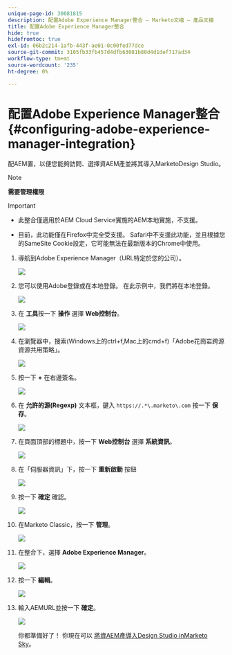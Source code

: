 ```yaml
---
unique-page-id: 30081815
description: 配置Adobe Experience Manager整合 — Marketo文檔 — 產品文檔
title: 配置Adobe Experience Manager整合
hide: true
hidefromtoc: true
exl-id: 06b2c214-1afb-443f-ae01-0c00fed77dce
source-git-commit: 3105fb33fb457d4dfb63081b80d4d1def717ad34
workflow-type: tm+mt
source-wordcount: '235'
ht-degree: 0%

---
```


# 配置Adobe Experience Manager整合 {#configuring-adobe-experience-manager-integration}

配AEM置，以便您能夠訪問、選擇資AEM產並將其導入MarketoDesign Studio。

>[!NOTE]
>
>**需要管理權限**

>[!IMPORTANT]
>
>* 此整合僅適用於AEM Cloud Service實施的AEM本地實施，不支援。
>
>* 目前，此功能僅在Firefox中完全受支援。 Safari中不支援此功能，並且根據您的SameSite Cookie設定，它可能無法在最新版本的Chrome中使用。


1. 導航到Adobe Experience Manager（URL特定於您的公司）。

   ![](assets/one.png)

1. 您可以使用Adobe登錄或在本地登錄。 在此示例中，我們將在本地登錄。

   ![](assets/two.png)

1. 在 **工具**&#x200B;按一下 **操作** 選擇 **Web控制台**。

   ![](assets/2a.png)

1. 在瀏覽器中，搜索(Windows上的ctrl+f,Mac上的cmd+f)「Adobe花崗岩跨源資源共用策略」。

   ![](assets/three.png)

1. 按一下 **+** 在右邊簽名。

   ![](assets/four.png)

1. 在 **允許的源(Regexp)** 文本框，鍵入 `https://.*\.marketo\.com` 按一下 **保存**。

   ![](assets/five-psd.png)

1. 在頁面頂部的標題中，按一下 **Web控制台** 選擇 **系統資訊**。

   ![](assets/six.png)

1. 在「伺服器資訊」下，按一下 **重新啟動** 按鈕

   ![](assets/seven.png)

1. 按一下 **確定** 確認。

   ![](assets/eight.png)

1. 在Marketo Classic，按一下 **管理**。

   ![](assets/nine.png)

1. 在整合下，選擇 **Adobe Experience Manager**。

   ![](assets/ten.png)

1. 按一下 **編輯**。

   ![](assets/eleven.png)

1. 輸入AEMURL並按一下 **確定**。

   ![](assets/twelve.png)

   你都準備好了！ 你現在可以 [將資AEM產導入Design Studio inMarketo Sky](https://experienceleague.adobe.com/docs/marketo/sky/design-studio/importing-assets-with-adobe-experience-manager.html?lang=en#design-studio)。
